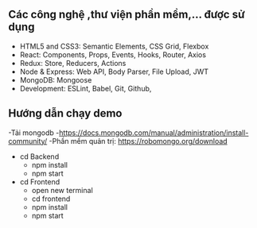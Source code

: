 
## Các công nghệ ,thư viện phần mềm,... được sử dụng

- HTML5 and CSS3: Semantic Elements, CSS Grid, Flexbox
- React: Components, Props, Events, Hooks, Router, Axios
- Redux: Store, Reducers, Actions
- Node & Express: Web API, Body Parser, File Upload, JWT
- MongoDB: Mongoose
- Development: ESLint, Babel, Git, Github,

## Hướng dẫn chạy demo
-Tải mongodb
  -https://docs.mongodb.com/manual/administration/install-community/
  -Phần mềm quản trị: https://robomongo.org/download
- cd Backend
  - npm install
  - npm start
- cd Frontend
  - open new terminal
  - cd frontend
  - npm install
  - npm start

